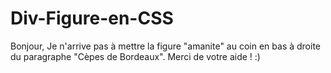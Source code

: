 # Div-Figure-en-CSS
Bonjour,
Je n'arrive pas à mettre la figure "amanite" au coin en bas à droite du paragraphe "Cèpes de Bordeaux".
Merci de votre aide ! :)
